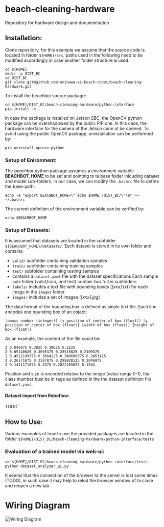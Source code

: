 # beach-cleaning-hardware
Repository for hardware design and documentation


## Installation:

Clone repository, for this example we assume that the source code is located in folder `${HOME}/src`, paths used in the following need to be modified accordingly in case another folder structure is used:
```
cd ${HOME}
mkdir -p OIST_BC
cd OIST_BC
git clone git@github.com:okinawa-ai-beach-robot/beach-cleaning-hardware.git
````

To install the beachbot source package:
```
cd ${HOME}/OIST_BC/beach-cleaning-hardware/python-interface
pip install -e .
```

In case the package is installed on Jetson SBC, the OpenCV python package can be overshadowed by the public PIP one.
In this case, the hardware interface for the camera of the Jetson cann ot be opened.
To avoid using the public OpenCV package, uninstallation can be performed by:
```
pip uninstall opencv-python
``` 

### Setup of Enironment:
The *beachbot* python package assumes a environment variable **BEACHBOT_HOME** to be set and pointing to te base folder inlcuding dataset and model sub-folders.
In our case, we can modify the `.bachrc` file to define the base-path:
```
echo -e "export BEACHBOT_HOME=\"`echo $HOME`/OIST_BC/\"\n" >> ~/.bashrc
```

The current definition of the environment variable can be verified by:
```
echo $BEACHBOT_HOME
```


### Setup of Datasets:
It is assumed that datasets are located in the subfolder `${BEACHBOT_HOME}/Datasets/`.
Each dataset is stored in its own folder and contains:
- `valid/` subfolder containing validation samples
- `train/` subfolder containing training samples
- `test/` subfolder containing testing samples
- contains a `dataset.yaml` file with the dataset specifications
Each sample sub-folder (valid,train, and test) contain two furter subfolders:
- `labels/` includes a text file with bounding boxes (*\[xxx\].txt*) for each image in the `images` folder.
- `images/` includes a set of images (*\[xxx\].jpg*)

The data format of the bounding box is defined as sinple text file.
Each line encodes one bounding box of an object:
```
[cmass number (integer)] [x position of center of box (float)] [y position of center of box (float)] [width of box (float)] [height of box (float)]
```
As an example, the content of the file could be:
```
2 0.846875 0.3825 0.30625 0.2225
2 0.69140625 0.3695375 0.28515625 0.2109375
2 0.4912109375 0.3664125 0.349609375 0.2453125
2 0.26171875 0.3507875 0.298828125 0.2046875
2 0.1411171875 0.3375 0.2822265625 0.1843
```
Position and size is encoded relative to the image (value range 0-1), tha class mumber bust be in rage as defined in the the dataset definition file `dataset.yaml`.

#### Dataset import from Roboflow:
TODO


## How to Use:
Various examples of how to use the provided packages are located in the folder `${HOME}/OIST_BC/beach-cleaning-hardware/python-interface/tests`

### Evaluation of a trained model via web-ui:
```
cd ${HOME}/OIST_BC/beach-cleaning-hardware/python-interface/tests
python dataset_analyzer_ui.py 
```
It seems that the connection of the browser to the server is lost some times (TODO), in such case it may help to relod the browser window of to close and reopen a new tab.


# Wiring Diagram

![Wiring Diagram](./media/beach-robot-wiring.png)
